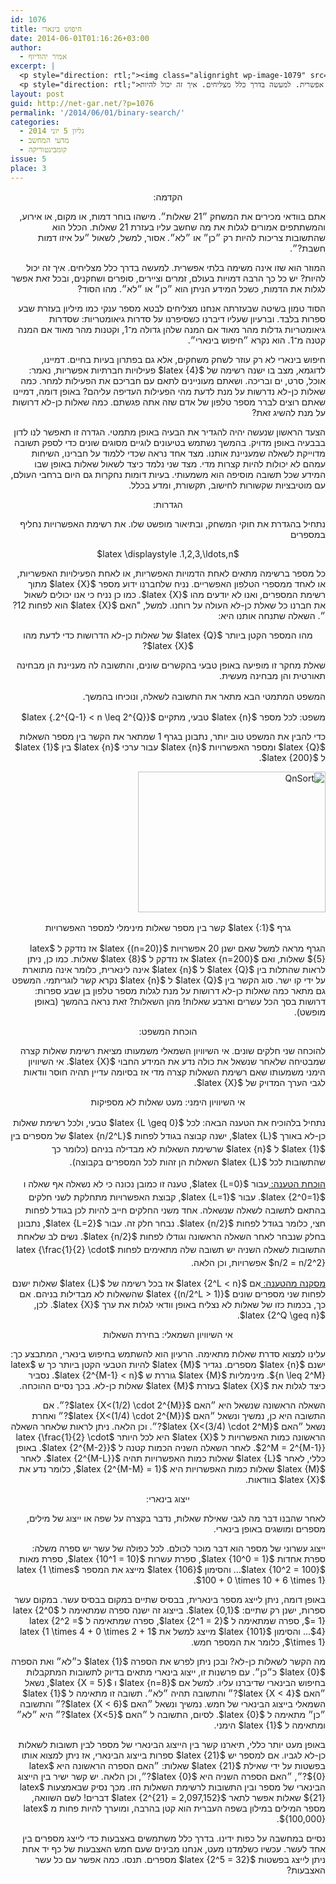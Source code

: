 ```yaml
---
id: 1076
title: חיפוש בינארי
date: 2014-06-01T01:16:26+03:00
author:
  - אמיר יהודיוף
excerpt: |
  <p style="direction: rtl;"><img class="alignright wp-image-1079" src="{{site.baseurl}}/assets/img/2014/05/QnSort-300x225.png" alt="QnSort" width="129" height="97" />אתם בוודאי מכירים את המשחק ״21 שאלות״. מישהו בוחר דמות, או מקום, או אירוע, והמשתתפים אמורים לגלות את מה שחשב עליו בעזרת 21 שאלות. הכלל הוא שהתשובות צריכות להיות רק ״כן״ או ״לא״. אסור, למשל, לשאול ״על איזו דמות חשבת?״.</p>
  <p style="direction: rtl;">המוזר הוא שזו אינה משימה בלתי אפשרית. למעשה בדרך כלל מצליחים. איך זה יכול להיות?</p>
layout: post
guid: http://net-gar.net/?p=1076
permalink: '/2014/06/01/binary-search/'
categories:
  - גליון 5 יוני 2014
  - מדעי המחשב
  - קומבינטוריקה
issue: 5
place: 3
---
```

<p style="direction: rtl;" align="center">
  הקדמה:
</p>

<p style="direction: rtl;">
  אתם בוודאי מכירים את המשחק ״21 שאלות״. מישהו בוחר דמות, או מקום, או אירוע, והמשתתפים אמורים לגלות את מה שחשב עליו בעזרת 21 שאלות. הכלל הוא שהתשובות צריכות להיות רק ״כן״ או ״לא״. אסור, למשל, לשאול ״על איזו דמות חשבת?״.
</p>

<p style="direction: rtl;">
  המוזר הוא שזו אינה משימה בלתי אפשרית. למעשה בדרך כלל מצליחים. איך זה יכול להיות? יש כל כך הרבה דמויות בעולם, זמרים וציירים, סופרים ושחקנים, ובכל זאת אפשר לגלות את הדמות, כשכל המידע הניתן הוא ״כן״ או ״לא״. מהו הסוד?
</p>

<p style="direction: rtl;">
  הסוד טמון בשיטה שבעזרתה אנחנו מצליחים לבטא מספר ענקי כמו מיליון בעזרת שבע ספרות בלבד. וברעיון שעליו דיברנו כשסיפרנו על סדרות גיאומטריות: שסדרות גיאומטריות גדלות מהר מאוד אם המנה שלהן גדולה מ־1, וקטנות מהר מאוד אם המנה קטנה מ־1. הוא נקרא ״חיפוש בינארי״.
</p>

<p style="direction: rtl;">
  חיפוש בינארי לא רק עוזר לשחק משחקים, אלא גם בפתרון בעיות בחיים. דמיינו, לדוגמא, מצב בו ישנה רשימה של $latex {4}$ פעילויות חברתיות אפשריות, נאמר: אוכל, סרט, ים ובריכה. ושאתם מעוניינים לתאם עם חבריכם את הפעילות למחר. כמה שאלות כן-לא נדרשות על מנת לדעת מהי הפעילות העדיפה עליהם? באופן דומה, דמיינו שאתם רוצים לברר מספר טלפון של אדם שזה אתה פגשתם. כמה שאלות כן-לא דרושות על מנת להשיג זאת?
</p>

<p style="direction: rtl;">
  הצעד הראשון שנעשה יהיה להגדיר את הבעיה באופן מתמטי. הגדרה זו תאפשר לנו לדון בבבעיה באופן מדויק. בהמשך נשתמש בטיעונים לוגיים מסוגים שונים כדי לספק תשובה מדוייקת לשאלה שמעניינת אותנו. מצד אחד נראה שכדי ללמוד על חברינו, השיחות עמהם לא יכולות להיות קצרות מדי. מצד שני נלמד כיצד לשאול שאלות באופן שבו המידע שכל תשובה מוסיפה הוא משמעותי. בעיות דומות נחקרות גם היום ברחבי העולם, עם מוטיבציות שקשורות לחישוב, תקשורת, ומדע בכלל.
</p>

<p style="direction: rtl;" align="center">
  הגדרות:
</p>

<p style="direction: rtl;">
  נתחיל בהגדרת את חוקי המשחק, ובתיאור מופשט שלו. את רשימת האפשרויות נחליף במספרים
</p>

<p style="direction: rtl;" align="center">
  $latex \displaystyle .1,2,3,\ldots,n$
</p>

<p style="direction: rtl;">
  כל מספר ברשימה מתאים לאחת הדמויות האפשריות, או לאחת הפעילויות האפשריות, או לאחד ממספרי הטלפון האפשריים. נניח שלחברנו ידוע מספר $latex {X}$ מתוך רשימת המספרים, ואנו לא יודעים מהו $latex {X}$. כמו כן נניח כי אנו יכולים לשאול את חברנו כל שאלת כן-לא העולה על רוחנו. למשל, "האם $latex {X}$ הוא לפחות 12?״. השאלה שתנחה אותנו היא:
</p>

<p style="direction: rtl;" align="center">
  מהו המספר הקטן ביותר $latex {Q}$ של שאלות כן-לא הדרושות כדי לדעת מהו $latex {X}$?
</p>

<p style="direction: rtl;">
  שאלת מחקר זו מופיעה באופן טבעי בהקשרים שונים, והתשובה לה מעניינת הן מבחינה תאורטית והן מבחינה מעשית.
</p>

<p style="direction: rtl;">
  <span style="font-size: 14px; line-height: 1.5em;">המשפט המתמטי הבא מתאר את התשובה לשאלה, ונוכיחו בהמשך.</span>
</p>

<p style="direction: rtl;">
  משפט: לכל מספר $latex {n}$ טבעי, מתקיים $latex {.2^{Q-1} < n \leq 2^{Q}}$
</p>

<p style="direction: rtl;">
  כדי להבין את המשפט טוב יותר, נתבונן בגרף 1 שמתאר את הקשר בין מספר השאלות $latex {Q}$ ומספר האפשרויות $latex {n}$ עבור ערכי $latex {n}$ בין $latex {1}$ ל $latex {200}$.
</p>

<p style="direction: rtl;">
  <img class="aligncenter size-medium wp-image-1079" src="{{site.baseurl}}/assets/img/2014/05/QnSort-300x225.png" alt="QnSort" width="300" height="225" />
</p>

<p style="direction: rtl; text-align: center;">
  <span style="font-size: 14px; line-height: 1.5em;">גרף $latex {:1}$ קשר בין מספר שאלות מינימלי למספר האפשרויות</span>
</p>

<p style="direction: rtl;">
  הגרף מראה למשל שאם ישנן 20 אפשרויות $latex {(n=20)}$ אז נזדקק ל $latex {5}$ שאלות, ואם $latex {n=200}$ אז נזדקק ל $latex {8}$ שאלות. כמו כן, ניתן לראות שהתלות בין $latex {Q}$ ל $latex {n}$ אינה לינארית, כלומר אינה מתוארת על ידי קו ישר. סוג הקשר בין $latex {Q}$ ל $latex {n}$ נקרא קשר לוגריתמי. המשפט גם מתאר כמה שאלות כן-לא דרושות על מנת לגלות מספר טלפון בן שבע ספרות: דרושות בסך הכל עשרים וארבע שאלות! מהן השאלות? זאת נראה בהמשך (באופן מופשט).
</p>

<p style="direction: rtl;" align="center">
  הוכחת המשפט:
</p>

<p style="direction: rtl;">
  להוכחה שני חלקים שונים. אי השיוויון השמאלי משמעותו מציאת רשימת שאלות קצרה שמבטיחה שלאחר שנשאל את כולה נדע את המידע החבוי $latex {X}$. אי השיוויון הימני משמעותו שאם רשימת השאלות קצרה מדי אז בסיומה עדיין תהיה חוסר וודאות לגבי הערך המדויק של $latex {X}$.
</p>

<p style="direction: rtl;" align="center">
  אי השיוויון הימני: מעט שאלות לא מספיקות
</p>

<p style="direction: rtl;">
  <span style="font-size: 14px; line-height: 1.5em;">נתחיל בלהוכיח את הטענה הבאה: לכל $latex {L \geq 0}$ טבעי, ולכל רשימת שאלות כן-לא באורך $latex {L}$, ישנה קבוצה בגודל לפחות $latex {n/2^L}$ של מספרים בין $latex {1}$ ל $latex {n}$ שרשימת השאלות לא מבדילה בניהם (כלומר כך שהתשובות לכל $latex {L}$ השאלות הן זהות לכל המספרים בקבוצה).</span>
</p>

<p style="direction: rtl;">
  <span style="text-decoration: underline;">הוכחת הטענה: </span><span style="font-size: 14px; line-height: 1.5em;"> עבור $latex {L=0}$, טענה זו כמובן נכונה כי לא נשאלה אף שאלה ו $latex {2^0=1}$. עבור $latex {L=1}$, קבוצת האפשרויות מתחלקת לשני חלקים בהתאם לתשובה לשאלה שנשאלה. אחד משני החלקים חייב להיות לכן בגודל לפחות חצי, כלומר בגודל לפחות $latex {n/2}$. נבחר חלק זה. עבור $latex {L=2}$, נתבונן בחלק שנבחר לאחר השאלה הראשונה וגודלו לפחות $latex {n/2}$. נשים לב שלאחת התשובות לשאלה השניה יש תשובה שלה מתאימים לפחות $latex {\frac{1}{2} \cdot n/2 = n/2^2}$ אפשרויות, וכן הלאה.</span>
</p>

<p style="direction: rtl;">
  <span style="text-decoration: underline;"> מסקנה מהטענה: </span> אם $latex {2^L < n}$ אז בכל רשימה של $latex {L}$ שאלות ישנם לפחות שני מספרים שונים $latex {(n/2^L > 1)}$ שהשאלות לא מבדילות בניהם. אם כך, בכמות כזו של שאלות לא נצליח באופן וודאי לגלות את ערך $latex {X}$. לכן, $latex {2^Q \geq n}$.
</p>

<p style="direction: rtl;" align="center">
  אי השיוויון השמאלי: בחירת השאלות
</p>

<p style="direction: rtl;">
  עלינו למצוא סדרת שאלות מתאימה. הרעיון הוא להשתמש בחיפוש בינארי, המתבצע כך: ישנם $latex {n}$ מספרים. נגדיר $latex {M}$ להיות הטבעי הקטן ביותר כך ש $latex {n \leq 2^M}$. מינימליות $latex {M}$ גוררת ש $latex {2^{M-1} < n}$. נסביר כיצד לגלות את $latex {X}$ בעזרת $latex {M}$ שאלות כן-לא. בכך נסיים ההוכחה.
</p>

<p style="direction: rtl;">
  השאלה הראשונה שנשאל היא ״האם $latex {X<(1/2) \cdot 2^{M}}$?״. אם התשובה היא כן, נמשיך ונשאל ״האם $latex {X<(1/4) \cdot 2^{M}}$?״ ואחרת נשאל ״האם $latex {X<(3/4) \cdot 2^M}$?״. וכן הלאה. ניתן לראות שלאחר השאלה הראשונה כמות האפשרויות ל $latex {X}$ היא לכל היותר $latex {\frac{1}{2} \cdot 2^M = 2^{M-1}}$. לאחר השאלה השניה הכמות קטנה ל $latex {2^{M-2}}$. באופן כללי, לאחר $latex {L}$ שאלות כמות האפשרויות תהיה $latex {2^{M-L}}$. לאחר $latex {M}$ שאלות כמות האפשרויות היא $latex {2^{M-M} = 1}$, כלומר נדע את $latex {X}$ בוודאות.
</p>

<p style="direction: rtl;" align="center">
  ייצוג בינארי:
</p>

<p style="direction: rtl;">
  לאחר שהבנו דבר מה לגבי שאילת שאלות, נדבר בקצרה על שפה או ייצוג של מילים, מספרים ומושגים באופן בינארי.
</p>

<p style="direction: rtl;">
  ייצוג עשרוני של מספר הוא דבר מוכר לכולם. לכל כפולה של עשר יש ספרה משלה: ספרת אחדות $latex {10^0 = 1}$, ספרת עשרות $latex {10^1 = 10}$, ספרת מאות $latex {10^2 = 100}$&#8230; והסימון $latex {106}$ מייצג את המספר $latex {1 \times 100 + 0 \times 10 + 6 \times 1}$.
</p>

<p style="direction: rtl;">
  באופן דומה, ניתן לייצג מספר בינארית, בבסיס שתיים במקום בבסיס עשר. במקום עשר ספרות, ישנן רק שתיים: $latex {0,1}$. בייצוג זה ישנה ספרה שמתאימה ל $latex {2^0 = 1}$, ספרה שמתאימה ל $latex {2^1 = 2}$, ספרה שמתאימה ל $latex {2^2 = 4}$&#8230; והסימון $latex {101}$ מייצג למשל את $latex {1 \times 4 + 0 \times 2 + 1 \times 1}$, כלומר את המספר חמש.
</p>

<p style="direction: rtl;">
  מה הקשר לשאלות כן-לא? ובכן ניתן לפרש את הספרה $latex {1}$ כ״לא״ ואת הספרה $latex {0}$ כ״כן״. עם פרשנות זו, ייצוג בינארי מתאים בדיוק לתשובות המתקבלות בחיפוש הבינארי שדיברנו עליו. למשל אם $latex {n=8}$ ו $latex {X = 5}$, נשאל ״האם $latex {X < 4}$?״ והתשובה תהיה ״לא״. תשובה זו מתאימה ל $latex {1}$ השמאלי בייצוג הבינארי של חמש. נמשיך ונשאל ״האם $latex {X < 6}$?״ והתשובה ״כן״ מתאימה ל $latex {0}$. לסיום, התשובה ל ״האם $latex {X<5}$?״ היא ״לא״ ומתאימה ל $latex {1}$ הימני.
</p>

<p style="direction: rtl;">
  באופן מעט יותר כללי, תיארנו קשר בין הייצוג הבינארי של מספר לבין תשובות לשאלות כן-לא לגביו. אם למספר יש $latex {21}$ ספרות בייצוג הבינארי, אז ניתן למצוא אותו בפשטות על ידי שאילת $latex {21}$ שאלות: ״האם הספרה הראשונה היא $latex {0}$?״, ״האם הספרה השניה היא $latex {0}$?״, וכן הלאה. יש קשר ישיר בין הייצוג הבינארי של מספר ובין התשובות לרשימת השאלות הזו. מכך נסיק שבאמצעות $latex {21}$ שאלות אפשר לתאר $latex {2^{21} = 2,097,152}$ דברים! לשם השוואה, מספר המילים במילון בשפה העברית הוא קטן בהרבה, ומוערך להיות פחות מ $latex {100,000}$.
</p>

<p style="direction: rtl;">
  נסיים במחשבה על כפות ידינו. בדרך כלל משתמשים באצבעות כדי לייצג מספרים בין אחד לעשר. עכשיו כשלמדנו מעט, אנחנו מבינים שעם חמש האצבעות של כף יד אחת ניתן לייצג בפשטות $latex {2^5 = 32}$ מספרים. תנסו. כמה אפשר עם כל עשר האצבעות?
</p>